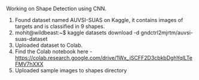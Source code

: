 Working on Shape Detection using CNN.
1. Found dataset named AUVSI-SUAS on Kaggle, it contains images of targets and is classified in 9 shapes.
2. mohit@wildbeast:~$ kaggle datasets download -d gndctrl2mjrtm/auvsi-suas-dataset
3. Uploaded dataset to Colab.
4. Find the Colab notebook here - https://colab.research.google.com/drive/1Wx_jSCFF2D3cbkbDghYqlLTeFMV7hXXX
5. Uploaded sample images to shapes directory
